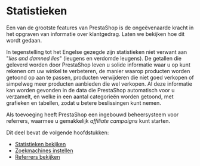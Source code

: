 # Statistieken

Een van de grootste features van PrestaShop is de ongeëvenaarde kracht in het opgraven van informatie over klantgedrag. Laten we bekijken hoe dit wordt gedaan.

In tegenstelling tot het Engelse gezegde zijn statistieken niet verwant aan "_lies and damned lies_" (leugens en verdomde leugens). De getallen die geleverd worden door PrestaShop leven u solide informatie waar u op kunt rekenen om uw winkel te verbeteren, de manier waarop producten worden getoond op aan te passen, producten verwijderen die niet goed verkopen of simpelweg meer producten aanbieden die wel verkopen. Al deze informatie kan worden gevonden in de data die PrestaShop automatisch voor u verzamelt, en welke in een aantal categorieën worden getoond, met grafieken en tabellen, zodat u betere beslissingen kunt nemen.

Als toevoeging heeft PrestaShop een ingebouwd beheersysteem voor referrers, waarmee u gemakkelijk _affiliate campaigns_ kunt starten.

Dit deel bevat de volgende hoofdstukken:

* [Statistieken bekijken](statistieken-bekijken.md)
* [Zoekmachines instellen](zoekmachines-instellen.md)
* [Referrers bekijken](referrers-bekijken.md)
